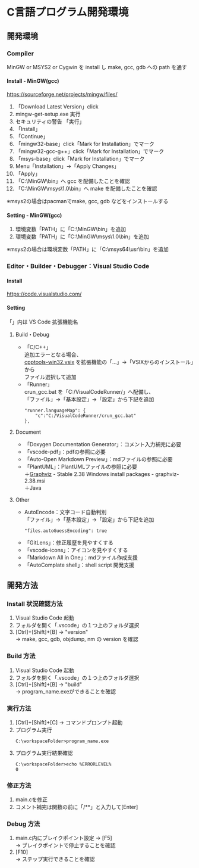 # C言語プログラム開発環境
## 開発環境
### Compiler
MinGW or MSYS2 or Cygwin を install し make, gcc, gdb への path を通す
#### Install - MinGW(gcc)
https://sourceforge.net/projects/mingw/files/  
1. 「Download Latest Version」click
1. mingw-get-setup.exe 実行
1. セキュリティの警告 「実行」
1. 「Install」
1. 「Continue」
1. 「mingw32-base」click「Mark for Installation」でマーク
1. 「mingw32-gcc-g++」click「Mark for Installation」でマーク
1. 「msys-base」click「Mark for Installation」でマーク
1. Menu「Installation」→「Apply Changes」
1. 「Apply」
1. 「C:\MinGW\bin」へ gcc を配備したことを確認
1. 「C:\MinGW\msys\1.0\bin」へ make を配備したことを確認

※msys2の場合はpacmanでmake, gcc, gdb などをインストールする

#### Setting - MinGW(gcc)
1. 環境変数「PATH」に「C:\MinGW\bin」を追加
1. 環境変数「PATH」に「C:\MinGW\msys\1.0\bin」を追加

※msys2の場合は環境変数「PATH」に「C:\msys64\usr\bin」を追加

### Editor・Builder・Debugger：Visual Studio Code
#### Install
https://code.visualstudio.com/<br>

#### Setting
「」内は VS Code 拡張機能名
1. Build・Debug<br>
    + 「C/C++」<br>
    追加エラーとなる場合、<br>
    [cpptools-win32.vsix](https://github.com/Microsoft/vscode-cpptools/releases) を拡張機能の「…」→「VSIXからのインストール」から<br>
    ファイル選択して追加
    + 「Runner」<br>
    crun_gcc.bat を「C:/VisualCodeRunner/」へ配備し、<br>
    「ファイル」→「基本設定」→「設定」から下記を追加<br>
        ```command
        "runner.languageMap": {
            "c":"C:/VisualCodeRunner/crun_gcc.bat"
        },
        ```

2. Document
    + 「Doxygen Documentation Generator」：コメント入力補完に必要
    + 「vscode-pdf」：pdfの参照に必要
    + 「Auto-Open Markdown Preview」：mdファイルの参照に必要
    + 「PlantUML」：PlantUMLファイルの参照に必要<br>
    ＋[Graphviz](https://www.graphviz.org/download/) - Stable 2.38 Windows install packages - graphviz-2.38.msi<br>
    ＋Java

3. Other<br>
    + AutoEncode：文字コード自動判別<br>
    「ファイル」→「基本設定」→「設定」から下記を追加<br>
        ```command
        "files.autoGuessEncoding": true
        ```
    + 「GitLens」：修正履歴を見やすくする
    + 「vscode-icons」：アイコンを見やすくする
    + 「Markdown All in One」：mdファイル作成支援
    + 「AutoComplate shell」：shell script 開発支援

## 開発方法
### Install 状況確認方法
1. Visual Studio Code 起動
2. フォルダを開く「.vscode」の１つ上のフォルダ選択
3. [Ctrl]+[Shift]+[B] → "version"<br>
→ make, gcc, gdb, objdump, nm の version を確認

### Build 方法
1. Visual Studio Code 起動
2. フォルダを開く「.vscode」の１つ上のフォルダ選択
3. [Ctrl]+[Shift]+[B] → "build"<br>
→ program_name.exeができることを確認

### 実行方法
1. [Ctrl]+[Shift]+[C] → コマンドプロンプト起動<br>
1. プログラム実行
    ```command
    C:\workspaceFolder>program_name.exe
    ```
1. プログラム実行結果確認
    ```command
    C:\workspaceFolder>echo %ERRORLEVEL%
    0
    ```

### 修正方法
1. main.cを修正
1. コメント補完は関数の前に「/**」と入力して[Enter]

### Debug 方法
1. main.c内にブレイクポイント設定 → [F5]<br>
→ ブレイクポイントで停止することを確認
1. [F10]<br>
→ ステップ実行できることを確認
